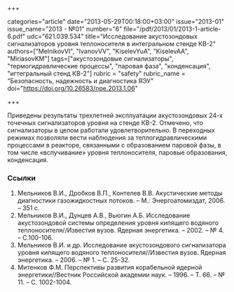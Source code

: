 +++

categories="article"
date="2013-05-29T00:18:00+03:00"
issue="2013-01"
issue_name="2013 - №01"
number="6"
file="/pdf/2013/01/2013-1-article-6.pdf"
udc="621.039.534"
title="Исследование акустозондовых сигнализаторов уровня теплоносителя в интегральном стенде КВ-2"
authors=["MelnikovVI", "IvanovVV", "KiselevYuA", "KiselevAA", "MiriasovKM"]
tags=["акустозондовые сигнализаторы", "термогидравлические процессы", "паровая фаза", "конденсация", "игтегральный стенд КВ-2"]
rubric = "safety"
rubric_name = "Безопасность, надежность и диагностика ЯЭУ"
doi="https://doi.org/10.26583/npe.2013.1.06"

+++

Приведены результаты трехлетней эксплуатации акустозондовых 24-х точечных сигнализаторов уровня на стенде КВ-2. Отмечено, что сигнализаторы в целом работали удовлетворительно. В переходных режимах позволяли вести наблюдения за теплогидравлическими процессами в реакторе, связанными с образованием паровой фазы, в том числе «вспучивание» уровня теплоносителя, паровые образования, конденсация.

### Ссылки

1. Мельников В.И., Дробков В.П., Контелев В.В. Акустические методы диагностики газожидкостных потоков. – М.: Энергоатомиздат, 2006. – 351 с.
2. Мельников В.И., Дунцев А.В., Вьюгин А.Б. Исследование акустозондовой системы определения уровня кипящего водяного теплоносителя//Известия вузов. Ядерная энергетика. – 2002. – № 4. – С.100-106.
3. Мельников В.И. и др. Исследование акустозондового сигнализатора уровня кипящего водяного теплоносителя//Известия вузов. Ядерная энергетика. – 2006. – № 1. – С. 25-32.
4. Митенков Ф.М. Перспективы развития корабельной ядерной энергетики//Вестник Российской академии наук. – 1996. – Т. 66. – № 11. – С. 1002-1004.